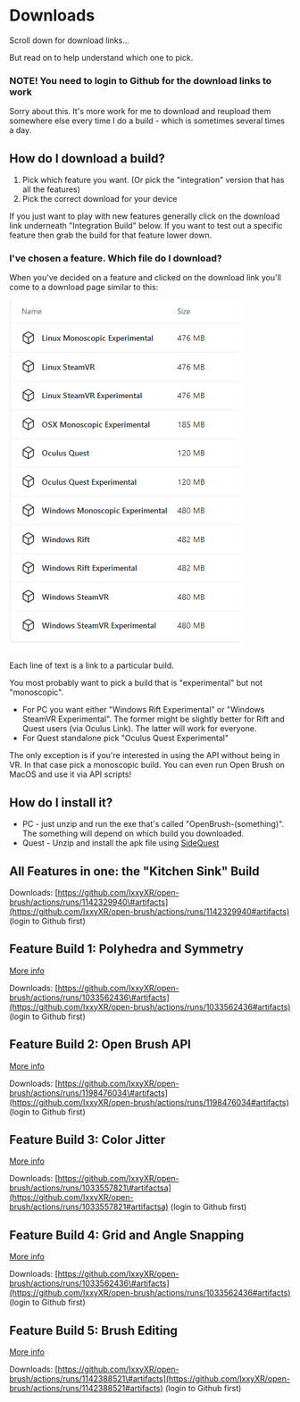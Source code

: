 # Downloads

Scroll down for download links...

But read on to help understand which one to pick.

### NOTE! You need to login to Github for the download links to work

Sorry about this. It's more work for me to download and reupload them somewhere else every time I do a build - which is sometimes several times a day.

## How do I download a build?

1. Pick which feature you want. \(Or pick the "integration" version that has all the features\)
2. Pick the correct download for your device

If you just want to play with new features generally click on the download link underneath "Integration Build" below. If you want to test out a specific feature then grab the build for that feature lower down.

### I've chosen a feature. Which file do I download?

When you've decided on a feature and clicked on the download link you'll come to a download page similar to this:

![](../../.gitbook/assets/downloads.png)

Each line of text is a link to a particular build.

You most probably want to pick a build that is "experimental" but not "monoscopic".

* For PC you want either "Windows Rift Experimental" or "Windows SteamVR Experimental". The former might be slightly better for Rift and Quest users \(via Oculus Link\). The latter will work for everyone.
* For Quest standalone pick "Oculus Quest Experimental"

The only exception is if you're interested in using the API without being in VR. In that case pick a monoscopic build. You can even run Open Brush on MacOS and use it via API scripts!

## How do I install it?

* PC - just unzip and run the exe that's called "OpenBrush-\(something\)". The something will depend on which build you downloaded.
* Quest - Unzip and install the apk file using [SideQuest](https://sidequestvr.com/setup-howto) 

## All Features in one: the "Kitchen Sink" Build

Downloads: [https://github.com/IxxyXR/open-brush/actions/runs/1142329940\#artifacts](https://github.com/IxxyXR/open-brush/actions/runs/1142329940#artifacts) \(login to Github first\)

## Feature Build 1: Polyhedra and Symmetry

[More info](https://github.com/IxxyXR/open-brush/wiki/Polyhedra-and-Symmetry)

Downloads: [https://github.com/IxxyXR/open-brush/actions/runs/1033562436\#artifacts](https://github.com/IxxyXR/open-brush/actions/runs/1033562436#artifacts) \(login to Github first\)

## Feature Build 2: Open Brush API

[More info](https://github.com/IxxyXR/open-brush/wiki/Open-Brush-API)

Downloads: [https://github.com/IxxyXR/open-brush/actions/runs/1198476034\#artifacts](https://github.com/IxxyXR/open-brush/actions/runs/1198476034#artifacts) \(login to Github first\)

## Feature Build 3: Color Jitter

[More info](https://github.com/IxxyXR/open-brush/wiki/Color-Jitter)

Downloads: [https://github.com/IxxyXR/open-brush/actions/runs/1033557821\#artifactsa](https://github.com/IxxyXR/open-brush/actions/runs/1033557821#artifactsa) \(login to Github first\)

## Feature Build 4: Grid and Angle Snapping

[More info](https://github.com/IxxyXR/open-brush/wiki/Grid-and-Angle-Snapping)

Downloads: [https://github.com/IxxyXR/open-brush/actions/runs/1033562436\#artifacts](https://github.com/IxxyXR/open-brush/actions/runs/1033562436#artifacts) \(login to Github first\)

## Feature Build 5: Brush Editing

[More info](https://github.com/IxxyXR/open-brush/wiki/Brush-Editing)

Downloads: [https://github.com/IxxyXR/open-brush/actions/runs/1142388521\#artifacts](https://github.com/IxxyXR/open-brush/actions/runs/1142388521#artifacts) \(login to Github first\)

